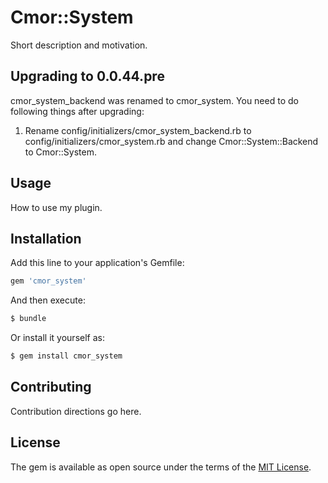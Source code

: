 # Cmor::System
Short description and motivation.

## Upgrading to 0.0.44.pre

cmor_system_backend was renamed to cmor_system. You need to do following things after upgrading:

1. Rename config/initializers/cmor_system_backend.rb to config/initializers/cmor_system.rb and change Cmor::System::Backend to Cmor::System.

## Usage
How to use my plugin.

## Installation
Add this line to your application's Gemfile:

```ruby
gem 'cmor_system'
```

And then execute:
```bash
$ bundle
```

Or install it yourself as:
```bash
$ gem install cmor_system
```

## Contributing
Contribution directions go here.

## License
The gem is available as open source under the terms of the [MIT License](http://opensource.org/licenses/MIT).
